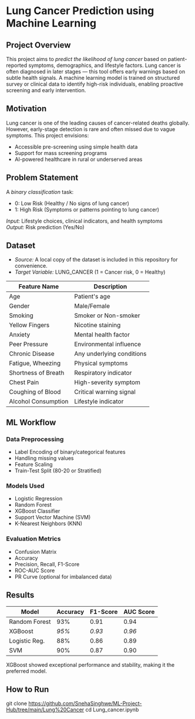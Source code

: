 # Lung Cancer Prediction using Machine Learning

## Project Overview
This project aims to *predict the likelihood of lung cancer* based on patient-reported symptoms, demographics, and lifestyle factors. Lung cancer is often diagnosed in later stages — this tool offers early warnings based on subtle health signals.
A machine learning model is trained on structured survey or clinical data to identify high-risk individuals, enabling proactive screening and early intervention.

## Motivation
Lung cancer is one of the leading causes of cancer-related deaths globally. However, early-stage detection is rare and often missed due to vague symptoms. This project envisions:
- Accessible pre-screening using simple health data
- Support for mass screening programs
- AI-powered healthcare in rural or underserved areas

## Problem Statement
A *binary classification* task:
- 0: Low Risk (Healthy / No signs of lung cancer)
- 1: High Risk (Symptoms or patterns pointing to lung cancer)

*Input:* Lifestyle choices, clinical indicators, and health symptoms  
*Output:* Risk prediction (Yes/No)

## Dataset
- *Source:* A local copy of the dataset is included in this repository for convenience.
- *Target Variable:* LUNG_CANCER (1 = Cancer risk, 0 = Healthy)

| Feature Name           | Description                         |
|------------------------|-------------------------------------|
| Age                    | Patient's age                       |
| Gender                 | Male/Female                         |
| Smoking                | Smoker or Non-smoker                |
| Yellow Fingers         | Nicotine staining                   |
| Anxiety                | Mental health factor                |
| Peer Pressure          | Environmental influence             |
| Chronic Disease        | Any underlying conditions           |
| Fatigue, Wheezing      | Physical symptoms                   |
| Shortness of Breath    | Respiratory indicator               |
| Chest Pain             | High-severity symptom               |
| Coughing of Blood      | Critical warning signal             |
| Alcohol Consumption    | Lifestyle indicator                 |

## ML Workflow
### Data Preprocessing
- Label Encoding of binary/categorical features
- Handling missing values
- Feature Scaling
- Train-Test Split (80-20 or Stratified)
### Models Used
- Logistic Regression
- Random Forest
- XGBoost Classifier
- Support Vector Machine (SVM)
- K-Nearest Neighbors (KNN)
### Evaluation Metrics
- Confusion Matrix
- Accuracy
- Precision, Recall, F1-Score
- ROC-AUC Score
- PR Curve (optional for imbalanced data)

## Results

| Model           | Accuracy | F1-Score | AUC Score |
|----------------|----------|----------|-----------|
| Random Forest   | 93%      | 0.91     | 0.94      |
| XGBoost         | *95%*  | *0.93* | *0.96*  |
| Logistic Reg.   | 88%      | 0.86     | 0.89      |
| SVM             | 90%      | 0.87     | 0.90      |
XGBoost showed exceptional performance and stability, making it the preferred model.

## How to Run
git clone https://github.com/SnehaSinghwe/ML-Project-Hub/tree/main/Lung%20Cancer
cd Lung_cancer.ipynb
